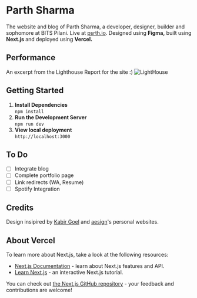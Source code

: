 # Parth Sharma

The website and blog of Parth Sharma, a developer, designer, builder and sophomore at BITS Pilani. Live at [psrth.io](https://psrth.io). Designed using **Figma,** built using **Next.js** and deployed using **Vercel.**

## Performance

An excerpt from the Lighthouse Report for the site :)
![LightHouse](https://i.imgur.com/XhvFN1W.png)

## Getting Started

1. **Install Dependencies**  
   `npm install`
2. **Run the Development Server**  
   `npm run dev`
3. **View local deployment**  
   `http://localhost:3000`

## To Do

- [ ] Integrate blog
- [ ] Complete portfolio page
- [ ] Link redirects (WA, Resume)
- [ ] Spotify Integration

## Credits

Design insipired by [Kabir Goel](https://kabirgoel.com/) and [aesign](https://www.aesign.me/)'s personal websites.

## About Vercel

To learn more about Next.js, take a look at the following resources:

- [Next.js Documentation](https://nextjs.org/docs) - learn about Next.js features and API.
- [Learn Next.js](https://nextjs.org/learn) - an interactive Next.js tutorial.

You can check out [the Next.js GitHub repository](https://github.com/vercel/next.js/) - your feedback and contributions are welcome!
